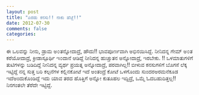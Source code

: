 ```yaml
---
layout: post
title: "ಎರಡು ಕನಸು!! ನಾಕು ಹೆಜ್ಜೆ!!"
date: 2012-07-30
comments: false
categories: 
---
```



ಈ ಒಲವನ್ನು ನೀನು, ಡ್ರಾಮ ಅ೦ತನ್ನೋದಾದ್ರೆ,  ಹೌದು!! ಭಾವಪೂರ್ಣವಾಗಿ ಅಭಿನಯಿಸಿದ್ದೆ.   ನೀನಿದನ್ನ ಗೇಮ್ ಅ೦ತ ಕರೆಯೋದಾದ್ರೆ,  ಕ್ರೀಡಾಸ್ಪೂರ್ಥಿ ಇ೦ದಾನೆ ಆಡಿದ್ದೆ  ನೀನಿದನ್ನ ಹುಚ್ಚುತನ ಅನ್ನೋದಾದ್ರೆ, ಇರಬೇಕು. !! ಒಳಮಾತುಗಳಿಗೆ ತುಟಿಗಳನ್ನು ಬಡಿದಿದ್ದೆ  ನೀನಿದನ್ನ ವ್ಯರ್ಥ ಪ್ರಯತ್ನ ಅನ್ನೋದಾದ್ರೆ, ಪರವಾಗಿಲ್ಲ!! ಬೀಳುವ ಕನಸುಗಳಿಗೆ ಬೊಗಸೆ ಲೆಕ್ಕ ಇಟ್ಟಿದ್ದೆ  ನನ್ನ ಸುತ್ತ ಬರಿ ಕಲ್ಪನೆಗಳ ಕಲ್ಲಿನಕೋಟೆ ಇದೆ ಅಂತಂದ್ರೆ ಕೋಟೆ ಒಳಗೊಂದು ಸುಂದರಅರಮನೆಕೂಡ ಇದೆಅಂದುಕೊಂಡಿದ್ದೆ  ಇದು ಯಾವ ತರದ ಹೊತ್ತಿಗೆ ಅನ್ನೋ ಕುತೂಹಲ ಇದ್ದಿದ್ರೆ, ಒಮ್ಮೆ ಓದಬಹುದಿತ್ತಲ್ಲ!! ನಿನಗಂತಲೇ ತೆರೆದೇ ಇಟ್ಟಿದ್ದೆ. 
